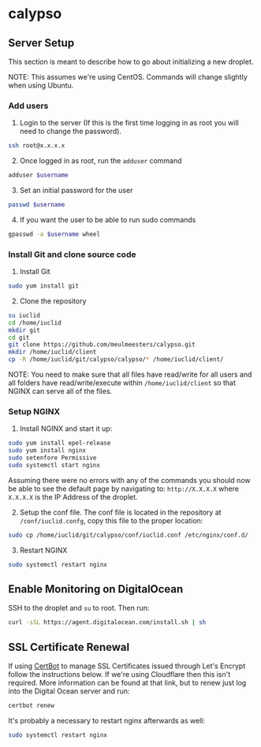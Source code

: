 # calypso

## Server Setup

This section is meant to describe how to go about initializing a new droplet.

NOTE: This assumes we're using CentOS. Commands will change slightly when using Ubuntu.

### Add users

1. Login to the server (If this is the first time logging in as root you will need to change the password).

```bash
ssh root@x.x.x.x
```

2. Once logged in as root, run the `adduser` command

```bash
adduser $username
```

3. Set an initial password for the user

```bash
passwd $username
```

4. If you want the user to be able to run sudo commands

```bash
gpasswd -a $username wheel
```

### Install Git and clone source code

1. Install Git

```bash
sudo yum install git
```

2. Clone the repository

```bash
su iuclid
cd /home/iuclid
mkdir git
cd git
git clone https://github.com/meulmeesters/calypso.git
mkdir /home/iuclid/client
cp -R /home/iuclid/git/calypso/calypso/* /home/iuclid/client/
```

NOTE: You need to make sure that all files have read/write for all users and all folders have read/write/execute within `/home/iuclid/client` so that NGINX can serve all of the files.

### Setup NGINX

1. Install NGINX and start it up:

```bash
sudo yum install epel-release
sudo yum install nginx
sudo setenfore Permissive
sudo systemctl start nginx
```

Assuming there were no errors with any of the commands you should now be able to see the default page by navigating to: `http://X.X.X.X` where `X.X.X.X` is the IP Address of the droplet.

2. Setup the conf file. The conf file is located in the repository at `/conf/iuclid.confg`, copy this file to the proper location:

```bash
sudo cp /home/iuclid/git/calypso/conf/iuclid.conf /etc/nginx/conf.d/
```

3. Restart NGINX

```bash
sudo systemctl restart nginx
```

## Enable Monitoring on DigitalOcean

SSH to the droplet and `su` to root. Then run:

```bash
curl -sSL https://agent.digitalocean.com/install.sh | sh
```

## SSL Certificate Renewal
If using [CertBot](https://certbot.eff.org/#centosrhel7-nginx) to manage SSL Certificates issued through Let's Encrypt follow the instructions below. If we're using Cloudflare then this isn't required.
More information can be found at that link, but to renew just log into the Digital Ocean server and run:

```bash
certbot renew
```

It's probably a necessary to restart nginx afterwards as well:

```bash
sudo systemctl restart nginx
```
